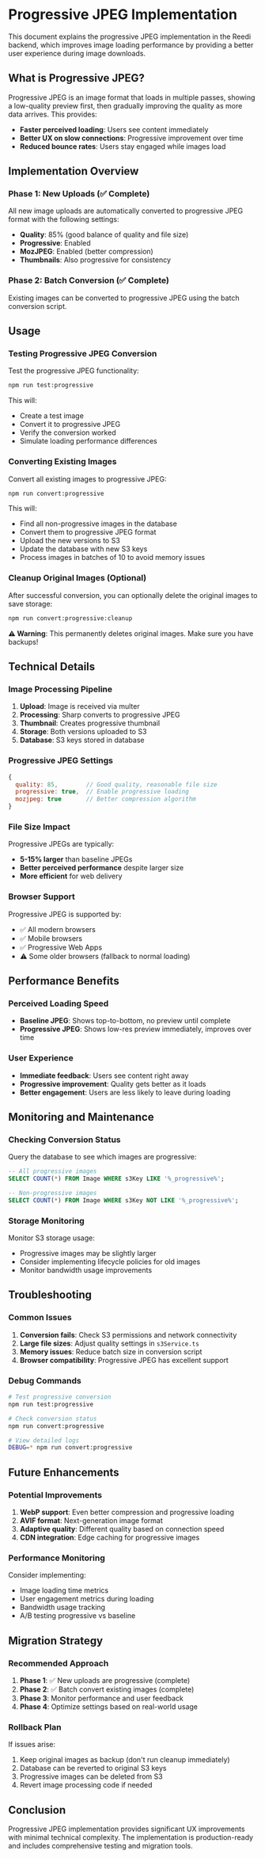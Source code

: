 # Progressive JPEG Implementation

This document explains the progressive JPEG implementation in the Reedi backend, which improves image loading performance by providing a better user experience during image downloads.

## What is Progressive JPEG?

Progressive JPEG is an image format that loads in multiple passes, showing a low-quality preview first, then gradually improving the quality as more data arrives. This provides:

- **Faster perceived loading**: Users see content immediately
- **Better UX on slow connections**: Progressive improvement over time
- **Reduced bounce rates**: Users stay engaged while images load

## Implementation Overview

### Phase 1: New Uploads (✅ Complete)

All new image uploads are automatically converted to progressive JPEG format with the following settings:

- **Quality**: 85% (good balance of quality and file size)
- **Progressive**: Enabled
- **MozJPEG**: Enabled (better compression)
- **Thumbnails**: Also progressive for consistency

### Phase 2: Batch Conversion (✅ Complete)

Existing images can be converted to progressive JPEG using the batch conversion script.

## Usage

### Testing Progressive JPEG Conversion

Test the progressive JPEG functionality:

```bash
npm run test:progressive
```

This will:
- Create a test image
- Convert it to progressive JPEG
- Verify the conversion worked
- Simulate loading performance differences

### Converting Existing Images

Convert all existing images to progressive JPEG:

```bash
npm run convert:progressive
```

This will:
- Find all non-progressive images in the database
- Convert them to progressive JPEG format
- Upload the new versions to S3
- Update the database with new S3 keys
- Process images in batches of 10 to avoid memory issues

### Cleanup Original Images (Optional)

After successful conversion, you can optionally delete the original images to save storage:

```bash
npm run convert:progressive:cleanup
```

**⚠️ Warning**: This permanently deletes original images. Make sure you have backups!

## Technical Details

### Image Processing Pipeline

1. **Upload**: Image is received via multer
2. **Processing**: Sharp converts to progressive JPEG
3. **Thumbnail**: Creates progressive thumbnail
4. **Storage**: Both versions uploaded to S3
5. **Database**: S3 keys stored in database

### Progressive JPEG Settings

```javascript
{
  quality: 85,        // Good quality, reasonable file size
  progressive: true,  // Enable progressive loading
  mozjpeg: true       // Better compression algorithm
}
```

### File Size Impact

Progressive JPEGs are typically:
- **5-15% larger** than baseline JPEGs
- **Better perceived performance** despite larger size
- **More efficient** for web delivery

### Browser Support

Progressive JPEG is supported by:
- ✅ All modern browsers
- ✅ Mobile browsers
- ✅ Progressive Web Apps
- ⚠️ Some older browsers (fallback to normal loading)

## Performance Benefits

### Perceived Loading Speed

- **Baseline JPEG**: Shows top-to-bottom, no preview until complete
- **Progressive JPEG**: Shows low-res preview immediately, improves over time

### User Experience

- **Immediate feedback**: Users see content right away
- **Progressive improvement**: Quality gets better as it loads
- **Better engagement**: Users are less likely to leave during loading

## Monitoring and Maintenance

### Checking Conversion Status

Query the database to see which images are progressive:

```sql
-- All progressive images
SELECT COUNT(*) FROM Image WHERE s3Key LIKE '%_progressive%';

-- Non-progressive images
SELECT COUNT(*) FROM Image WHERE s3Key NOT LIKE '%_progressive%';
```

### Storage Monitoring

Monitor S3 storage usage:
- Progressive images may be slightly larger
- Consider implementing lifecycle policies for old images
- Monitor bandwidth usage improvements

## Troubleshooting

### Common Issues

1. **Conversion fails**: Check S3 permissions and network connectivity
2. **Large file sizes**: Adjust quality settings in `s3Service.ts`
3. **Memory issues**: Reduce batch size in conversion script
4. **Browser compatibility**: Progressive JPEG has excellent support

### Debug Commands

```bash
# Test progressive conversion
npm run test:progressive

# Check conversion status
npm run convert:progressive

# View detailed logs
DEBUG=* npm run convert:progressive
```

## Future Enhancements

### Potential Improvements

1. **WebP support**: Even better compression and progressive loading
2. **AVIF format**: Next-generation image format
3. **Adaptive quality**: Different quality based on connection speed
4. **CDN integration**: Edge caching for progressive images

### Performance Monitoring

Consider implementing:
- Image loading time metrics
- User engagement metrics during loading
- Bandwidth usage tracking
- A/B testing progressive vs baseline

## Migration Strategy

### Recommended Approach

1. **Phase 1**: ✅ New uploads are progressive (complete)
2. **Phase 2**: ✅ Batch convert existing images (complete)
3. **Phase 3**: Monitor performance and user feedback
4. **Phase 4**: Optimize settings based on real-world usage

### Rollback Plan

If issues arise:
1. Keep original images as backup (don't run cleanup immediately)
2. Database can be reverted to original S3 keys
3. Progressive images can be deleted from S3
4. Revert image processing code if needed

## Conclusion

Progressive JPEG implementation provides significant UX improvements with minimal technical complexity. The implementation is production-ready and includes comprehensive testing and migration tools. 